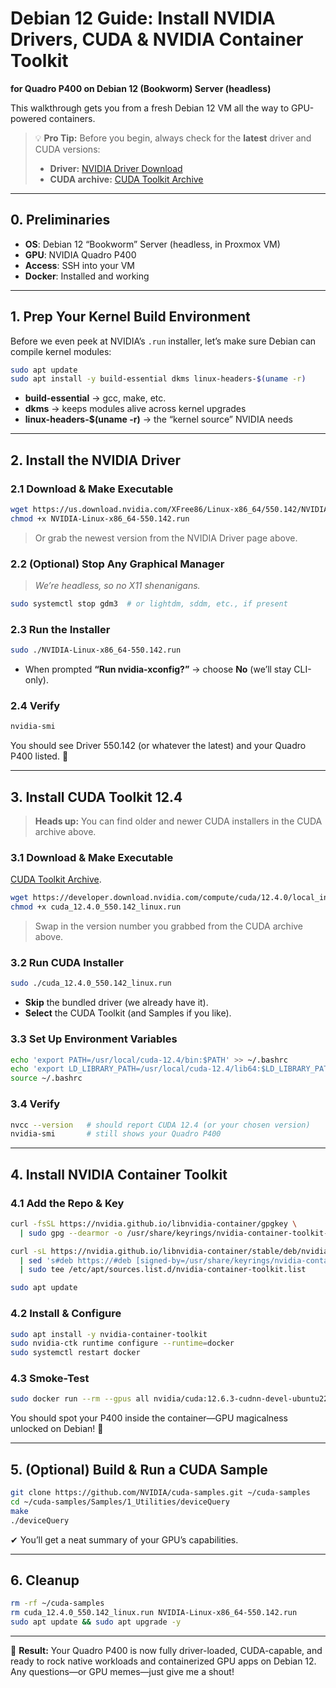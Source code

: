 # Debian 12 Guide: Install NVIDIA Drivers, CUDA & NVIDIA Container Toolkit

**for Quadro P400 on Debian 12 (Bookworm) Server (headless)**

This walkthrough gets you from a fresh Debian 12 VM all the way to GPU-powered containers.

> 💡 **Pro Tip:** Before you begin, always check for the **latest** driver and CUDA versions:
>
> * **Driver:** [NVIDIA Driver Download](https://www.nvidia.com/Download/index.aspx)
> * **CUDA archive:** [CUDA Toolkit Archive](https://developer.nvidia.com/cuda-toolkit-archive)

---

## 0. Preliminaries

* **OS**: Debian 12 “Bookworm” Server (headless, in Proxmox VM)
* **GPU**: NVIDIA Quadro P400
* **Access**: SSH into your VM
* **Docker**: Installed and working

---

## 1. Prep Your Kernel Build Environment

Before we even peek at NVIDIA’s `.run` installer, let’s make sure Debian can compile kernel modules:

```bash
sudo apt update
sudo apt install -y build-essential dkms linux-headers-$(uname -r)
```

* **build-essential** → gcc, make, etc.
* **dkms** → keeps modules alive across kernel upgrades
* **linux-headers-\$(uname -r)** → the “kernel source” NVIDIA needs

---

## 2. Install the NVIDIA Driver

### 2.1 Download & Make Executable

```bash
wget https://us.download.nvidia.com/XFree86/Linux-x86_64/550.142/NVIDIA-Linux-x86_64-550.142.run
chmod +x NVIDIA-Linux-x86_64-550.142.run
```

> Or grab the newest version from the NVIDIA Driver page above.

### 2.2 (Optional) Stop Any Graphical Manager

> *We’re headless, so no X11 shenanigans.*

```bash
sudo systemctl stop gdm3  # or lightdm, sddm, etc., if present
```

### 2.3 Run the Installer

```bash
sudo ./NVIDIA-Linux-x86_64-550.142.run
```

* When prompted **“Run nvidia-xconfig?”** → choose **No** (we’ll stay CLI-only).

### 2.4 Verify

```bash
nvidia-smi
```

You should see Driver 550.142 (or whatever the latest) and your Quadro P400 listed. 🎉

---

## 3. Install CUDA Toolkit 12.4

> **Heads up:** You can find older and newer CUDA installers in the CUDA archive above.

### 3.1 Download & Make Executable

[CUDA Toolkit Archive](https://developer.nvidia.com/cuda-toolkit-archive).

```bash
wget https://developer.download.nvidia.com/compute/cuda/12.4.0/local_installers/cuda_12.4.0_550.142_linux.run
chmod +x cuda_12.4.0_550.142_linux.run
```

> Swap in the version number you grabbed from the CUDA archive above.

### 3.2 Run CUDA Installer

```bash
sudo ./cuda_12.4.0_550.142_linux.run
```

* **Skip** the bundled driver (we already have it).
* **Select** the CUDA Toolkit (and Samples if you like).

### 3.3 Set Up Environment Variables

```bash
echo 'export PATH=/usr/local/cuda-12.4/bin:$PATH' >> ~/.bashrc
echo 'export LD_LIBRARY_PATH=/usr/local/cuda-12.4/lib64:$LD_LIBRARY_PATH' >> ~/.bashrc
source ~/.bashrc
```

### 3.4 Verify

```bash
nvcc --version   # should report CUDA 12.4 (or your chosen version)
nvidia-smi       # still shows your Quadro P400
```

---

## 4. Install NVIDIA Container Toolkit

### 4.1 Add the Repo & Key

```bash
curl -fsSL https://nvidia.github.io/libnvidia-container/gpgkey \
  | sudo gpg --dearmor -o /usr/share/keyrings/nvidia-container-toolkit-keyring.gpg

curl -sL https://nvidia.github.io/libnvidia-container/stable/deb/nvidia-container-toolkit.list \
  | sed 's#deb https://#deb [signed-by=/usr/share/keyrings/nvidia-container-toolkit-keyring.gpg] https://#' \
  | sudo tee /etc/apt/sources.list.d/nvidia-container-toolkit.list

sudo apt update
```

### 4.2 Install & Configure

```bash
sudo apt install -y nvidia-container-toolkit
sudo nvidia-ctk runtime configure --runtime=docker
sudo systemctl restart docker
```

### 4.3 Smoke-Test

```bash
sudo docker run --rm --gpus all nvidia/cuda:12.6.3-cudnn-devel-ubuntu22.04 nvidia-smi
```

You should spot your P400 inside the container—GPU magicalness unlocked on Debian! 🚀

---

## 5. (Optional) Build & Run a CUDA Sample

```bash
git clone https://github.com/NVIDIA/cuda-samples.git ~/cuda-samples
cd ~/cuda-samples/Samples/1_Utilities/deviceQuery
make
./deviceQuery
```

✔ You’ll get a neat summary of your GPU’s capabilities.

---

## 6. Cleanup

```bash
rm -rf ~/cuda-samples
rm cuda_12.4.0_550.142_linux.run NVIDIA-Linux-x86_64-550.142.run
sudo apt update && sudo apt upgrade -y
```

---

🎉 **Result:** Your Quadro P400 is now fully driver-loaded, CUDA-capable, and ready to rock native workloads and containerized GPU apps on Debian 12. Any questions—or GPU memes—just give me a shout!
